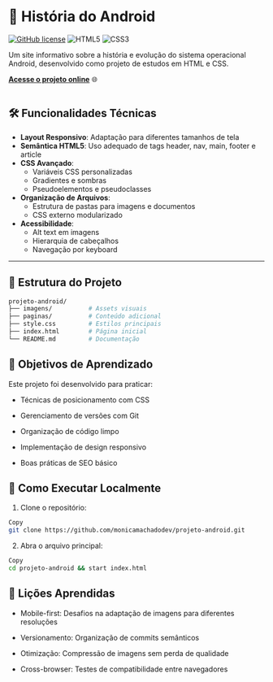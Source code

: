 # 📱 História do Android 

[![GitHub license](https://img.shields.io/github/license/monicamachadodev/projeto-android)](https://github.com/monicamachadodev/projeto-android/blob/main/LICENSE)
![HTML5](https://img.shields.io/badge/HTML5-E34F26?logo=html5&logoColor=white)
![CSS3](https://img.shields.io/badge/CSS3-1572B6?logo=css3&logoColor=white)

Um site informativo sobre a história e evolução do sistema operacional Android, desenvolvido como projeto de estudos em HTML e CSS.

[**Acesse o projeto online**](https://monicamachadodev.github.io/projeto-android/) 🌐

<img src="">

## 🛠️ Funcionalidades Técnicas

- **Layout Responsivo**: Adaptação para diferentes tamanhos de tela
- **Semântica HTML5**: Uso adequado de tags header, nav, main, footer e article
- **CSS Avançado**:
  - Variáveis CSS personalizadas
  - Gradientes e sombras
  - Pseudoelementos e pseudoclasses
- **Organização de Arquivos**:
  - Estrutura de pastas para imagens e documentos
  - CSS externo modularizado
- **Acessibilidade**:
  - Alt text em imagens
  - Hierarquia de cabeçalhos
  - Navegação por keyboard

---

## 📂 Estrutura do Projeto

```bash
projeto-android/
├── imagens/          # Assets visuais
├── paginas/          # Conteúdo adicional
├── style.css         # Estilos principais
├── index.html        # Página inicial
└── README.md         # Documentação
```
## 🎯 Objetivos de Aprendizado
Este projeto foi desenvolvido para praticar:

- Técnicas de posicionamento com CSS

- Gerenciamento de versões com Git

- Organização de código limpo

- Implementação de design responsivo

- Boas práticas de SEO básico

## 🚀 Como Executar Localmente
1. Clone o repositório:

```bash
Copy
git clone https://github.com/monicamachadodev/projeto-android.git
```
2. Abra o arquivo principal:

```bash
Copy
cd projeto-android && start index.html
```

## 📌 Lições Aprendidas
- Mobile-first: Desafios na adaptação de imagens para diferentes resoluções

- Versionamento: Organização de commits semânticos

- Otimização: Compressão de imagens sem perda de qualidade

- Cross-browser: Testes de compatibilidade entre navegadores

